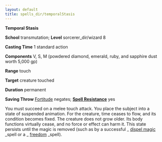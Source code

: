 ```yaml
---
layout: default
title: spells_dir/temporalStasis
---
```

 **Temporal Stasis**

**School** transmutation; **Level** sorcerer_dir/wizard 8

**Casting Time** 1 standard action

**Components** V, S, M (powdered diamond, emerald, ruby, and sapphire dust worth 5,000 gp)

**Range** touch

**Target** creature touched

**Duration** permanent

**Saving Throw** [Fortitude](../../combat#_fortitude) negates; **[Spell Resistance](../../glossary#_spell-resistance)** yes

You must succeed on a melee touch attack. You place the subject into a state of suspended animation. For the creature, time ceases to flow, and its condition becomes fixed. The creature does not grow older. Its body functions virtually cease, and no force or effect can harm it. This state persists until the magic is removed (such as by a successful _ [dispel magic](../dispelMagic#_dispel-magic) _spell or a _ [freedom](../freedom#_freedom) _spell).

